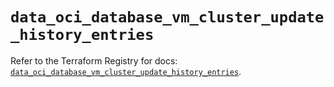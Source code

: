 # `data_oci_database_vm_cluster_update_history_entries`

Refer to the Terraform Registry for docs: [`data_oci_database_vm_cluster_update_history_entries`](https://registry.terraform.io/providers/oracle/oci/7.19.0/docs/data-sources/database_vm_cluster_update_history_entries).
